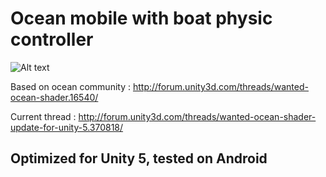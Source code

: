 # Ocean mobile with boat physic controller

![Alt text](http://img11.hostingpics.net/pics/766975boatcapture.png)

Based on ocean community : http://forum.unity3d.com/threads/wanted-ocean-shader.16540/

Current thread : http://forum.unity3d.com/threads/wanted-ocean-shader-update-for-unity-5.370818/

## Optimized for Unity 5, tested on Android

